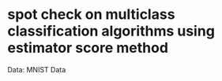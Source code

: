 # spot check on multiclass classification algorithms using estimator score method 

Data:  MNIST Data
